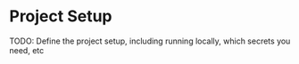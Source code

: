 # Project Setup

TODO: Define the project setup, including running locally, which secrets you need, etc
